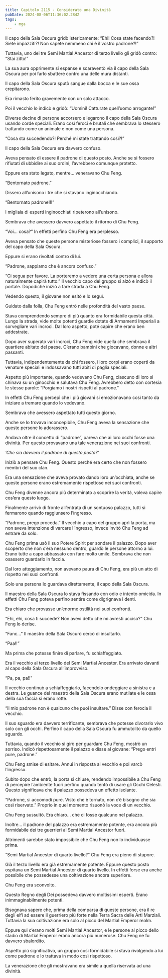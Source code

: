 ```yaml
---
title: Capitolo 2115 - Considerato una Divinità
pubDate: 2024-08-06T11:36:02.284Z
tags:
    - mga
---
```



Il capo della Sala Oscura gridò istericamente: “Ehi! Cosa state facendo?! Siete impazziti?! Non sapete nemmeno chi è il vostro padrone?!”

Tuttavia, uno dei tre Semi Martial Ancestor di terzo livello gli gridò contro: “Stai zitto!”

La sua aura opprimente si espanse e scaraventò via il capo della Sala Oscura per poi farlo sbattere contro una delle mura distanti.

Il capo della Sala Oscura sputò sangue dalla bocca e le sue ossa crepitarono.

Era rimasto ferito gravemente con un solo attacco.

Poi il vecchio lo indicò e gridò: “Uomini! Catturate quell’uomo arrogante!”

Diverse decine di persone accorsero e legarono il capo della Sala Oscura usando corde speciali. Erano così feroci e brutali che sembrava lo stessero trattando come un animale e non come una persona.

“Cosa sta succedendo?! Perché mi state trattando così?!”

Il capo della Sala Oscura era davvero confuso.

Aveva pensato di essere il padrone di questo posto. Anche se si fossero rifiutati di ubbidire ai suo ordini, l’avrebbero comunque protetto.

Eppure era stato legato, mentre… veneravano Chu Feng.

“Bentornato padrone.”

Dissero all’unisono i tre che si stavano inginocchiando.

“Bentornato padrone!!!”

I migliaia di esperti inginocchiati ripeterono all’unisono.

Sembrava che avessero davvero aspettato il ritorno di Chu Feng.

“Voi… cosa?” In effetti perfino Chu Feng era perplesso.

Aveva pensato che queste persone misteriose fossero i complici, il supporto del capo della Sala Oscura.

Eppure si erano rivoltati contro di lui.

“Padrone, sappiamo che è ancora confuso.”

“Ci segua per favore. La porteremo a vedere una certa persona e allora naturalmente capirà tutto.” Il vecchio capo del gruppo si alzò e indicò il portale. Dopodiché iniziò a fare strada a Chu Feng.

Vedendo questo, il giovane non esitò e lo seguì.

Guidato dalla folla, Chu Feng entrò nelle profondità del vasto paese.

Stava comprendendo sempre di più quanto era formidabile questa città. Lungo la strada, vide molte potenti guardie dotate di Armamenti Imperiali a sorvegliare vari incroci. Dal loro aspetto, poté capire che erano ben addestrate.

Dopo aver superato vari incroci, Chu Feng vide quella che sembrava il quartiere abitato del paese. C’erano bambini che giocavano, donne e altri passanti.

Tuttavia, indipendentemente da chi fossero, i loro corpi erano coperti da venature speciali e indossavano tutti abiti di paglia speciali.

Aspetto più importante, quando vedevano Chu Feng, ciascuno di loro si chinava su un ginocchio e salutava Chu Feng. Avrebbero detto con cortesia le stesse parole: “Porgiamo i nostri rispetti al padrone.”

In effetti Chu Feng percepì che i più giovani si emozionavano così tanto da iniziare a tremare quando lo vedevano.

Sembrava che avessero aspettato tutti questo giorno.

Anche se lo trovava inconcepibile, Chu Feng aveva la sensazione che queste persone lo adorassero.

Andava oltre il concetto di “padrone”, pareva che ai loro occhi fosse una divinità. Per questo provavano una tale venerazione nei suoi confronti.

<em>’Che sia davvero il padrone di questo posto?’</em>

Iniziò a pensare Chu Feng. Questo perché era certo che non fossero membri del suo clan.

Era una sensazione che aveva provato dando loro un’occhiata, anche se queste persone erano estremamente rispettose nei suoi confronti.

Chu Feng divenne ancora più determinato a scoprire la verità, voleva capire cos’era questo luogo.

Finalmente arrivò di fronte all’entrata di un sontuoso palazzo, tutti si fermarono quando raggiunsero l’ingresso.

“Padrone, prego proceda.” Il vecchio a capo del gruppo aprì la porta, ma non aveva intenzione di varcare l’ingresso, invece invitò Chu Feng ad entrare da solo.

Chu Feng prima usò il suo Potere Spirit per sondare il palazzo. Dopo aver scoperto che non c’era nessuno dentro, guardò le persone attorno a lui. Erano tutte a capo abbassato con fare molto umile. Sembrava che non osassero guardarlo in faccia.

Dal loro atteggiamento, non avevano paura di Chu Feng, era più un atto di rispetto nei suoi confronti.

Solo una persona lo guardava direttamente, il capo della Sala Oscura.

Il maestro della Sala Oscura lo stava fissando con odio e intento omicida. In effetti Chu Feng poteva perfino sentire come digrignava i denti.

Era chiaro che provasse un’enorme ostilità nei suoi confronti.

“Ehi, ehi, cosa ti succede? Non avevi detto che mi avresti ucciso?” Chu Feng lo derise.

“Fanc…” Il maestro della Sala Oscurò cercò di insultarlo.

“Paa!!”

Ma prima che potesse finire di parlare, fu schiaffeggiato.

Era il vecchio al terzo livello del Semi Martial Ancestor. Era arrivato davanti al capo della Sala Oscura all’improvviso.

“Pa, pa, pa!!”

Il vecchio continuò a schiaffeggiarlo, facendolo ondeggiare a sinistra e a destra. Le guance del maestro della Sala Oscura erano mutilate e le ossa della sua faccia si erano rotte.

“Il mio padrone non è qualcuno che puoi insultare.” Disse con ferocia il vecchio.

Il suo sguardo era davvero terrificante, sembrava che potesse divorarlo vivo solo con gli occhi. Perfino il capo della Sala Oscura fu ammutolito da quello sguardo.

Tuttavia, quando il vecchio si girò per guardare Chu Feng, mostrò un sorriso. Indicò rispettosamente il palazzo e disse al giovane: “Prego entri pure, padrone.”

Chu Feng smise di esitare. Annuì in risposta al vecchio e poi varcò l’ingresso.

Subito dopo che entrò, la porta si chiuse, rendendo impossibile a Chu Feng di percepire l’ambiente fuori perfino quando tentò di usare gli Occhi Celesti. Questo significava che il palazzo possedeva un effetto isolante.

“Padrone, si accomodi pure. Visto che è tornato, non c’è bisogno che sia così riservato.” Proprio in quel momento risuonò la voce di un vecchio.

Chu Feng sussultò. Era chiaro… che ci fosse qualcuno nel palazzo.

Inoltre… il padrone del palazzo era estremamente potente, era ancora più formidabile dei tre guerrieri al Semi Martial Ancestor fuori.

Altrimenti sarebbe stato impossibile che Chu Feng non lo individuasse prima.

“Semi Martial Ancestor di quarto livello?” Chu Feng era pieno di stupore.

Già il terzo livello era già estremamente potente. Eppure questo posto ospitava un Semi Martial Ancestor di quarto livello. In effetti forse era anche possibile che possedesse una coltivazione ancora superiore.

Chu Feng era sconvolto.

Questo Regno degli Dei possedeva davvero moltissimi esperti. Erano inimmaginabilmente potenti.

Bisognava sapere che, prima della comparsa di queste persone, era il re degli elfi ad essere il guerriero più forte nella Terra Sacra delle Arti Marziali. Tuttavia la sua coltivazione era solo al picco del Martial Emperor realm.

Eppure qui c’erano molti Semi Martial Ancestor, e le persone al picco dello stadio di Martial Emperor erano ancora più numerose. Chu Feng ne fu davvero sbalordito.

Aspetto più significativo, un gruppo così formidabile si stava rivolgendo a lui come padrone e lo trattava in modo così rispettoso.

La venerazione che gli mostravano era simile a quella riservata ad una divinità.



